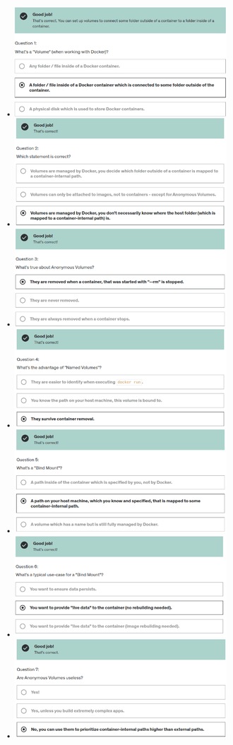 - ![](./imgs/1-1.png)
- ![](./imgs/1-2.png)
- ![](./imgs/1-3.png)
- ![](./imgs/1-4.png)
- ![](./imgs/1-5.png)
- ![](./imgs/1-6.png)
- ![](./imgs/1-7.png)
